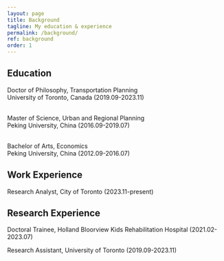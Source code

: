 ```yaml
---
layout: page
title: Background
tagline: My education & experience
permalink: /background/
ref: background
order: 1
---
```


## Education
Doctor of Philosophy, Transportation Planning<br>
University of Toronto, Canada (2019.09-2023.11)<br><br>

Master of Science, Urban and Regional Planning<br>
Peking University, China (2016.09-2019.07)<br><br>

Bachelor of Arts, Economics<br>
Peking University, China (2012.09-2016.07)<br>

## Work Experience
Research Analyst, City of Toronto (2023.11-present)<br>

## Research Experience
Doctoral Trainee, Holland Bloorview Kids Rehabilitation Hospital (2021.02-2023.07)<br>

Research Assistant, University of Toronto (2019.09-2023.11)<br>

